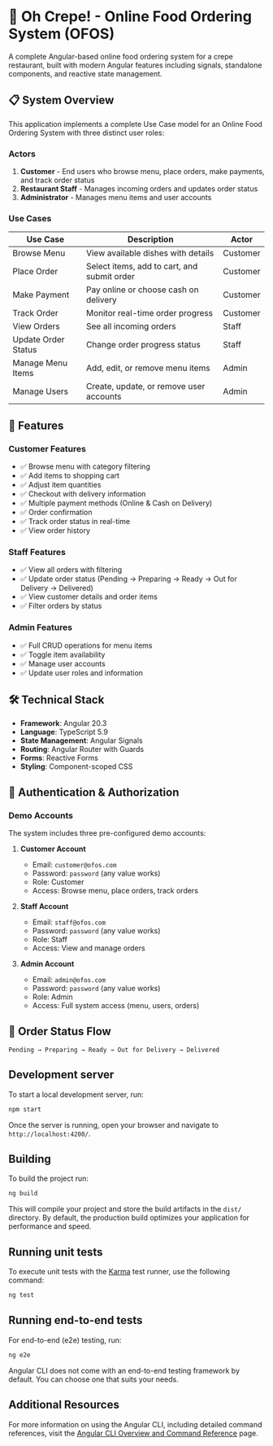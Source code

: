 # 🥞 Oh Crepe! - Online Food Ordering System (OFOS)

A complete Angular-based online food ordering system for a crepe restaurant, built with modern Angular features including signals, standalone components, and reactive state management.

## 📋 System Overview

This application implements a complete Use Case model for an Online Food Ordering System with three distinct user roles:

### Actors

1. **Customer** - End users who browse menu, place orders, make payments, and track order status
2. **Restaurant Staff** - Manages incoming orders and updates order status
3. **Administrator** - Manages menu items and user accounts

### Use Cases

| Use Case | Description | Actor |
|----------|-------------|-------|
| Browse Menu | View available dishes with details | Customer |
| Place Order | Select items, add to cart, and submit order | Customer |
| Make Payment | Pay online or choose cash on delivery | Customer |
| Track Order | Monitor real-time order progress | Customer |
| View Orders | See all incoming orders | Staff |
| Update Order Status | Change order progress status | Staff |
| Manage Menu Items | Add, edit, or remove menu items | Admin |
| Manage Users | Create, update, or remove user accounts | Admin |

## 🚀 Features

### Customer Features
- ✅ Browse menu with category filtering
- ✅ Add items to shopping cart
- ✅ Adjust item quantities
- ✅ Checkout with delivery information
- ✅ Multiple payment methods (Online & Cash on Delivery)
- ✅ Order confirmation
- ✅ Track order status in real-time
- ✅ View order history

### Staff Features
- ✅ View all orders with filtering
- ✅ Update order status (Pending → Preparing → Ready → Out for Delivery → Delivered)
- ✅ View customer details and order items
- ✅ Filter orders by status

### Admin Features
- ✅ Full CRUD operations for menu items
- ✅ Toggle item availability
- ✅ Manage user accounts
- ✅ Update user roles and information

## 🛠️ Technical Stack

- **Framework**: Angular 20.3
- **Language**: TypeScript 5.9
- **State Management**: Angular Signals
- **Routing**: Angular Router with Guards
- **Forms**: Reactive Forms
- **Styling**: Component-scoped CSS

## 🔐 Authentication & Authorization

### Demo Accounts

The system includes three pre-configured demo accounts:

1. **Customer Account**
   - Email: `customer@ofos.com`
   - Password: `password` (any value works)
   - Role: Customer
   - Access: Browse menu, place orders, track orders

2. **Staff Account**
   - Email: `staff@ofos.com`
   - Password: `password` (any value works)
   - Role: Staff
   - Access: View and manage orders

3. **Admin Account**
   - Email: `admin@ofos.com`
   - Password: `password` (any value works)
   - Role: Admin
   - Access: Full system access (menu, users, orders)

## 🚦 Order Status Flow

```
Pending → Preparing → Ready → Out for Delivery → Delivered
```

## Development server

To start a local development server, run:

```bash
npm start
```

Once the server is running, open your browser and navigate to `http://localhost:4200/`.

## Building

To build the project run:

```bash
ng build
```

This will compile your project and store the build artifacts in the `dist/` directory. By default, the production build optimizes your application for performance and speed.

## Running unit tests

To execute unit tests with the [Karma](https://karma-runner.github.io) test runner, use the following command:

```bash
ng test
```

## Running end-to-end tests

For end-to-end (e2e) testing, run:

```bash
ng e2e
```

Angular CLI does not come with an end-to-end testing framework by default. You can choose one that suits your needs.

## Additional Resources

For more information on using the Angular CLI, including detailed command references, visit the [Angular CLI Overview and Command Reference](https://angular.dev/tools/cli) page.

